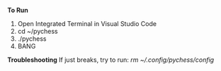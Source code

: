 **To Run**

1. Open Integrated Terminal in Visual Studio Code
2. cd ~/pychess
3. ./pychess
4. BANG

**Troubleshooting**
If just breaks, try to run: *rm ~/.config/pychess/config*
